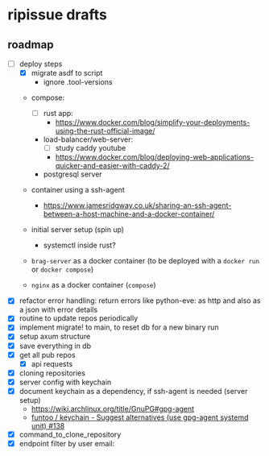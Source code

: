 # ripissue drafts

## roadmap

- [ ] deploy steps
  - [x] migrate asdf to script
    - ignore .tool-versions
  - compose:
    - [ ] rust app:
      - https://www.docker.com/blog/simplify-your-deployments-using-the-rust-official-image/
    - load-balancer/web-server:
      - [ ] study caddy youtube
      - https://www.docker.com/blog/deploying-web-applications-quicker-and-easier-with-caddy-2/
    - postgresql server

  - container using a ssh-agent
    - https://www.jamesridgway.co.uk/sharing-an-ssh-agent-between-a-host-machine-and-a-docker-container/
  
  - initial server setup (spin up)
    - systemctl inside rust?
  - `brag-server` as a docker container (to be deployed with a `docker run` or `docker compose`)
  - `nginx` as a docker container (`compose`)
- [x] refactor error handling: return errors like python-eve: as http and also as a json with error details
- [x] routine to update repos periodically
- [x] implement migrate! to main, to reset db for a new binary run
- [x] setup axum structure
- [x] save everything in db
- [x] get all pub repos
  - [x] api requests
- [x] cloning repositories
- [x] server config with keychain
- [x] document keychain as a dependency, if ssh-agent is needed (server setup)
  - https://wiki.archlinux.org/title/GnuPG#gpg-agent
  - [funtoo / keychain - Suggest alternatives (use gpg-agent systemd unit) #138](https://github.com/funtoo/keychain/issues/138)
- [x] command_to_clone_repository
- [x] endpoint filter by user email:

